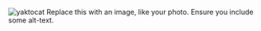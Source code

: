 ![yaktocat](https://user-images.githubusercontent.com/58904435/131863523-44cd5ebf-f041-4474-b036-01c3c25ef784.png)
Replace this with an image, like your photo. Ensure you include some alt-text.
